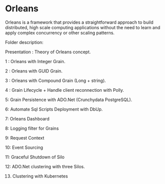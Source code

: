 # Orleans
Orleans is a framework that provides a straightforward approach to build distributed, high scale computing applications without the need to learn and apply complex concurrency or other scaling patterns.

Folder description:

Presentation : Theory of Orleans concept.

1 : Orleans with Integer Grain.

2 : Orleans with GUID Grain.

3 : Orleans with Compound Grain (Long + string).

4 : Grain Lifecycle +  Handle client reconnection with Polly.

5: Grain Persistence with ADO.Net (Crunchydata PostgreSQL).

6: Automate Sql Scripts Deployment with DbUp.

7: Orleans Dashboard

8: Logging filter for Grains

9: Request Context

10: Event Sourcing

11: Graceful Shutdown of Silo

12: ADO.Net clustering with three Silos.

13. Clustering with Kubernetes